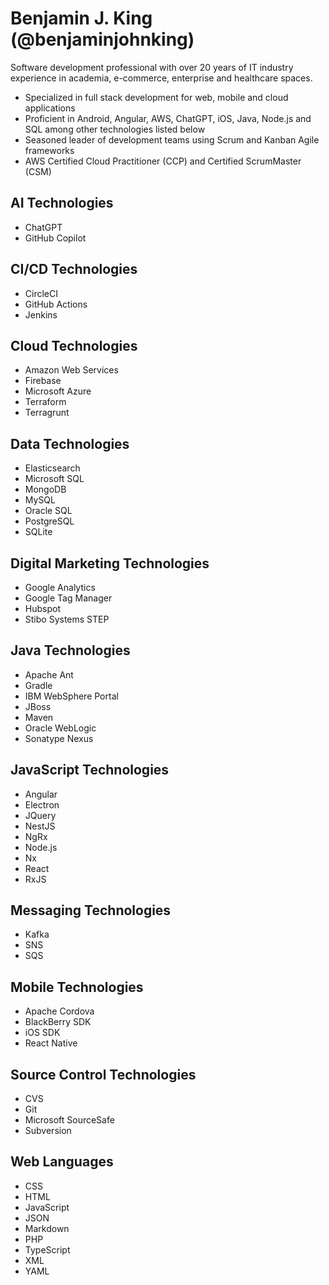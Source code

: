 # Benjamin J. King (@benjaminjohnking)
Software development professional with over 20 years of IT industry experience in academia, e-commerce, enterprise and healthcare spaces.

- Specialized in full stack development for web, mobile and cloud applications
- Proficient in Android, Angular, AWS, ChatGPT, iOS, Java, Node.js and SQL among other technologies listed below
- Seasoned leader of development teams using Scrum and Kanban Agile frameworks
- AWS Certified Cloud Practitioner (CCP) and Certified ScrumMaster (CSM)

## AI Technologies
- ChatGPT
- GitHub Copilot

## CI/CD Technologies
- CircleCI
- GitHub Actions
- Jenkins

## Cloud Technologies
- Amazon Web Services
- Firebase
- Microsoft Azure
- Terraform
- Terragrunt

## Data Technologies
- Elasticsearch
- Microsoft SQL
- MongoDB
- MySQL
- Oracle SQL
- PostgreSQL
- SQLite

## Digital Marketing Technologies
- Google Analytics
- Google Tag Manager
- Hubspot
- Stibo Systems STEP

## Java Technologies
- Apache Ant
- Gradle
- IBM WebSphere Portal
- JBoss
- Maven
- Oracle WebLogic
- Sonatype Nexus

## JavaScript Technologies
- Angular
- Electron
- JQuery
- NestJS
- NgRx
- Node.js
- Nx
- React
- RxJS

## Messaging Technologies
- Kafka
- SNS
- SQS

## Mobile Technologies
- Apache Cordova
- BlackBerry SDK
- iOS SDK
- React Native

## Source Control Technologies
- CVS
- Git
- Microsoft SourceSafe
- Subversion

## Web Languages
- CSS
- HTML
- JavaScript
- JSON
- Markdown
- PHP
- TypeScript
- XML
- YAML
